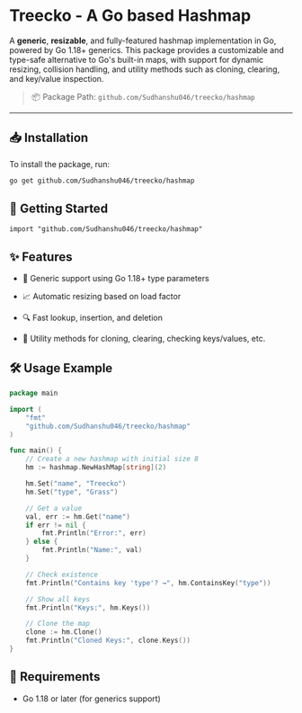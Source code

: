 # Treecko - A Go based Hashmap

A **generic**, **resizable**, and fully-featured hashmap implementation in Go, powered by Go 1.18+ generics. This package provides a customizable and type-safe alternative to Go's built-in maps, with support for dynamic resizing, collision handling, and utility methods such as cloning, clearing, and key/value inspection.

> 📦 Package Path: `github.com/Sudhanshu046/treecko/hashmap`

---

## 📥 Installation

To install the package, run:

```bash
go get github.com/Sudhanshu046/treecko/hashmap
```

## 🚀 Getting Started
```
import "github.com/Sudhanshu046/treecko/hashmap"   
```

## ✨ Features

*   🧠 Generic support using Go 1.18+ type parameters
    
*   📈 Automatic resizing based on load factor
    
*   🔍 Fast lookup, insertion, and deletion
    
*   🔄 Utility methods for cloning, clearing, checking keys/values, etc.
    

## 🛠️ Usage Example
``` go
package main

import (
	"fmt"
	"github.com/Sudhanshu046/treecko/hashmap"
)

func main() {
	// Create a new hashmap with initial size 8
	hm := hashmap.NewHashMap[string](2)

	hm.Set("name", "Treecko")
	hm.Set("type", "Grass")

	// Get a value
	val, err := hm.Get("name")
	if err != nil {
		fmt.Println("Error:", err)
	} else {
		fmt.Println("Name:", val)
	}

	// Check existence
	fmt.Println("Contains key 'type'? →", hm.ContainsKey("type"))

	// Show all keys
	fmt.Println("Keys:", hm.Keys())

	// Clone the map
	clone := hm.Clone()
	fmt.Println("Cloned Keys:", clone.Keys())
}
```

## 🧪 Requirements

*   Go 1.18 or later (for generics support)
